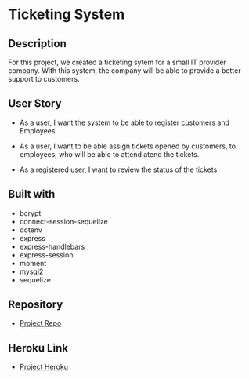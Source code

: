 # Ticketing System

## Description 
For this project, we created a ticketing sytem for a small IT provider company. With this system, the company will be able to provide a better support to customers.

## User Story

* As a user, I want the system to be able to register customers and Employees. 

* As a user, I want to be able assign tickets opened by customers, to employees, who will be able to attend atend the tickets.

* As a registered user, I want to review the status of the tickets

## Built with

* bcrypt
* connect-session-sequelize
* dotenv
* express
* express-handlebars
* express-session
* moment
* mysql2
* sequelize

## Repository

- [Project Repo](https://github.com/jhernandez50/ticketingsystem.git)

## Heroku Link

- [Project Heroku](https://cryptic-cliffs-65749.herokuapp.com/)



